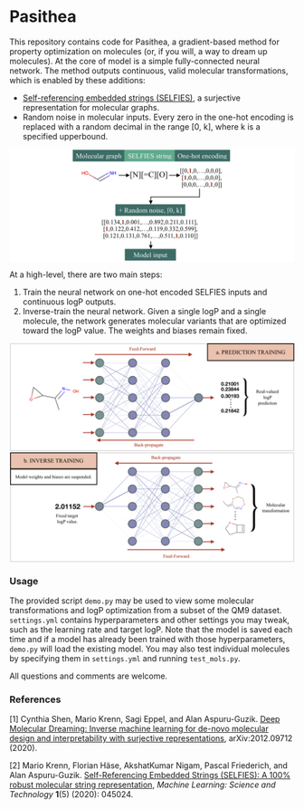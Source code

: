 # Pasithea

This repository contains code for Pasithea, a gradient-based method for property optimization on molecules (or, if you will, a way to dream up molecules). At the core of model is a simple fully-connected neural network. The method outputs continuous, valid molecular transformations, which is enabled by these additions:
* [Self-referencing embedded strings (SELFIES)](https://github.com/aspuru-guzik-group/selfies), a surjective representation for molecular graphs.
* Random noise in molecular inputs. Every zero in the one-hot encoding is replaced with a random decimal in the range [0, k], where k is a specified upperbound.

<img align="center" src="./images/noise.png"/>

At a high-level, there are two main steps:
1. Train the neural network on one-hot encoded SELFIES inputs and continuous logP outputs.
2. Inverse-train the neural network. Given a single logP and a single molecule, the network generates molecular variants that are optimized toward the logP value. The weights and biases remain fixed.

<img align="center" src="./images/concept.png"/>

### Usage
The provided script `demo.py` may be used to view some molecular transformations and logP optimization from a subset of the QM9 dataset. `settings.yml` contains hyperparameters and other settings you may tweak, such as the learning rate and target logP. Note that the model is saved each time and if a model has already been trained with those hyperparameters, `demo.py` will load the existing model.
You may also test individual molecules by specifying them in `settings.yml` and running `test_mols.py`.

All questions and comments are welcome.

### References
[1] Cynthia Shen, Mario Krenn, Sagi Eppel, and Alan Aspuru-Guzik. [Deep Molecular Dreaming: Inverse machine learning for de-novo molecular design and interpretability with surjective representations](https://arxiv.org/abs/2012.09712), arXiv:2012.09712 (2020).

[2] Mario Krenn, Florian Häse, AkshatKumar Nigam, Pascal Friederich, and Alan Aspuru-Guzik. [Self-Referencing Embedded Strings (SELFIES): A 100% robust molecular string representation](https://iopscience.iop.org/article/10.1088/2632-2153/aba947), *Machine Learning: Science and Technology* **1**(5) (2020): 045024.
